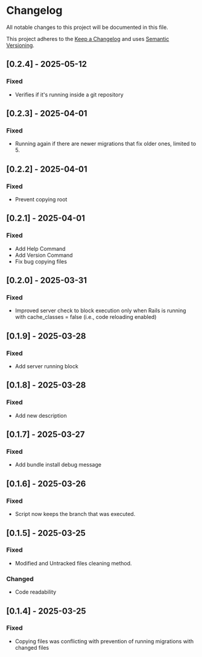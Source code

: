 # Changelog

All notable changes to this project will be documented in this file.

This project adheres to the [Keep a Changelog](https://keepachangelog.com/en/1.0.0/)
and uses [Semantic Versioning](https://semver.org/spec/v2.0.0.html).

## [0.2.4] - 2025-05-12
### Fixed
- Verifies if it's running inside a git repository

## [0.2.3] - 2025-04-01
### Fixed
- Running again if there are newer migrations that fix older ones, limited to 5.

## [0.2.2] - 2025-04-01
### Fixed
- Prevent copying root

## [0.2.1] - 2025-04-01
### Fixed
- Add Help Command
- Add Version Command
- Fix bug copying files

## [0.2.0] - 2025-03-31
### Fixed
- Improved server check to block execution only when Rails is running with cache_classes = false (i.e., code reloading enabled)

## [0.1.9] - 2025-03-28
### Fixed
- Add server running block

## [0.1.8] - 2025-03-28
### Fixed
- Add new description

## [0.1.7] - 2025-03-27
### Fixed
- Add bundle install debug message

## [0.1.6] - 2025-03-26
### Fixed
- Script now keeps the branch that was executed.

## [0.1.5] - 2025-03-25
### Fixed
- Modified and Untracked files cleaning method.

### Changed
- Code readability

## [0.1.4] - 2025-03-25
### Fixed
- Copying files was conflicting with prevention of running migrations with changed files

